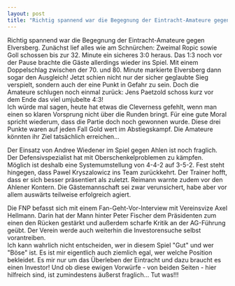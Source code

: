 ```yaml
---
layout: post
title: "Richtig spannend war die Begegnung der Eintracht-Amateure gegen Elversberg."
---
```


Richtig spannend war die Begegnung der Eintracht-Amateure gegen Elversberg. Zunächst lief alles wie am Schnürchen: Zweimal Ropic sowie Goll schossen bis zur 32. Minute ein sicheres 3:0 heraus. Das 1:3 noch vor der Pause brachte die Gäste allerdings wieder ins Spiel. Mit einem Doppelschlag zwischen der 70. und 80. Minute markierte Elversberg dann sogar den Ausgleich! Jetzt schien nicht nur der sicher geglaubte Sieg verspielt, sondern auch der eine Punkt in Gefahr zu sein. Doch die Amateure schlugen noch einmal zurück: Jens Paetzold schoss kurz vor dem Ende das viel umjubelte 4:3!  
Ich würde mal sagen, heute hat etwas die Cleverness gefehlt, wenn man einen so klaren Vorsprung nicht über die Runden bringt. Für eine gute Moral spricht wiederum, dass die Partie doch noch gewonnen wurde. Diese drei Punkte waren auf jeden Fall Gold wert im Abstiegskampf. Die Amateure könnten ihr Ziel tatsächlich erreichen...  
  
Der Einsatz von Andree Wiedener im Spiel gegen Ahlen ist noch fraglich. Der Defensivspezialist hat mit Oberschenkelproblemen zu kämpfen. Möglich ist deshalb eine Systemumstellung von 4-4-2 auf 3-5-2. Fest steht hingegen, dass Pawel Kryszalowicz ins Team zurückkehrt. Der Trainer hofft, dass er sich besser präsentiert als zuletzt. Reimann warnte zudem vor den Ahlener Kontern. Die Gästemannschaft sei zwar verunsichert, habe aber vor allem auswärts teilweise erfolgreich agiert.  
  
Die FNP befasst sich mit einem Fan-Geht-Vor-Interview mit Vereinsvize Axel Hellmann. Darin hat der Mann hinter Peter Fischer dem Präsidenten zum einen den Rücken gestärkt und außerdem scharfe Kritik an der AG-Führung geübt. Der Verein werde auch weiterhin die Investorensuche selbst vorantreiben.  
Ich kann wahrlich nicht entscheiden, wer in diesem Spiel "Gut" und wer "Böse" ist. Es ist mir eigentlich auch ziemlich egal, wer welche Position bekleidet. Es mir nur um das Überleben der Eintracht und dazu braucht es einen Investor! Und ob diese ewigen Vorwürfe - von beiden Seiten - hier hilfreich sind, ist zumindestens äußerst fraglich... Tut was!!!
